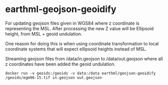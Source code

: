 ﻿# earthml-geojson-geoidify

For updating geojson files given in WGS84 where z coordinate is representing the MSL. After processing the new Z value will be Ellipsoid height, from MSL + geoid undulation.

One reason for doing this is when using coordinate transformation to local coordinate systems that will expect ellipsoid heights instead of MSL.


Streaming geojson files from /data/in.geojson to /data/out.geojson where all z coordinates have been added the geoid undulation.


```
docker run -v geoids:/geoids -v data:/data earthml/geojson-geoidify /geoids/egm96-15.tif in.geojson out.geojson
```
